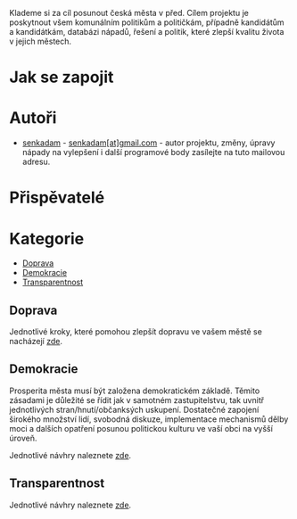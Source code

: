 Klademe si za cíl posunout česká města v před. Cílem projektu je poskytnout všem komunálním politikům a političkám, případně kandidátům a kandidátkám, databázi nápadů, řešení a politik, které zlepší kvalitu života v jejich městech.

# Jak se zapojit

# Autoři
 - [senkadam](https://twitter.com/senkadam) - [senkadam\[at\]gmail.com](mailto:senkadam@gmail.com) - autor projektu, změny, úpravy nápady na vylepšení i další programové body zasílejte na tuto mailovou adresu.

 # Přispěvatelé

# Kategorie
 - [Doprava](#doprava)
 - [Demokracie](#demokracie)
 - [Transparentnost](#transparentnost)



## Doprava 

Jednotlivé kroky, které pomohou zlepšít dopravu ve vašem městě se nacházejí [zde](/kategorie/doprava.md).

## Demokracie 
Prosperita města musí být založena demokratickém základě. Těmito zásadami je důležité se řídit jak v samotném zastupitelstvu, tak uvnitř jednotlivých stran/hnutí/občanksých uskupení. Dostatečné zapojení širokého množství lidí, svobodná diskuze, implementace mechanismů dělby moci a dalších opatření posunou politickou kulturu ve vaší obci na vyšší úroveň.

Jednotlivé návhry naleznete [zde](/kategorie/demokracie.md).

## Transparentnost 


Jednotlivé návhry naleznete [zde](/kategorie/transparentnost.md).

